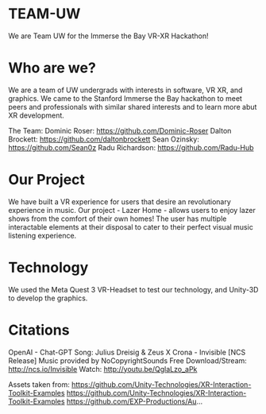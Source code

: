 # TEAM-UW

We are Team UW for the Immerse the Bay VR-XR Hackathon! 

# Who are we? 

We are a team of UW undergrads with interests in software, VR XR, and graphics. We came to the Stanford Immerse the Bay hackathon to meet peers and professionals with similar shared interests and to learn more abut XR development.

The Team:
Dominic Roser: https://github.com/Dominic-Roser
Dalton Brockett: https://github.com/daltonbrockett
Sean Ozinsky: https://github.com/Sean0z
Radu Richardson: https://github.com/Radu-Hub

# Our Project

We have built a VR experience for users that desire an revolutionary experience in music. Our project - Lazer Home - allows users to enjoy lazer shows from the comfort of their own homes! The user has multiple interactable elements at their disposal to cater to their perfect visual music listening experience. 

# Technology

We used the Meta Quest 3 VR-Headset to test our technology, and Unity-3D to develop the graphics.

# Citations


OpenAI - Chat-GPT
Song: Julius Dreisig & Zeus X Crona - Invisible [NCS Release]
Music provided by NoCopyrightSounds
Free Download/Stream: http://ncs.io/Invisible
Watch: http://youtu.be/QglaLzo_aPk

Assets taken from:
https://github.com/Unity-Technologies/XR-Interaction-Toolkit-Examples
https://github.com/Unity-Technologies/XR-Interaction-Toolkit-Examples
https://github.com/EXP-Productions/Au...